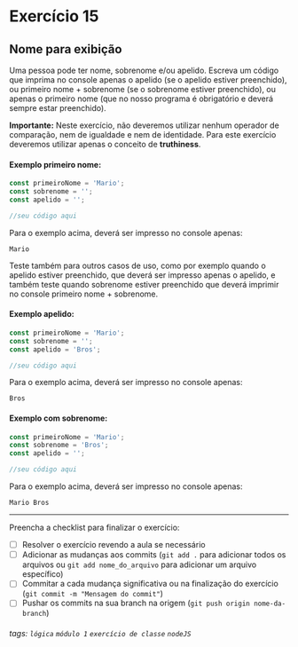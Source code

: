 # Exercício 15

## Nome para exibição

Uma pessoa pode ter nome, sobrenome e/ou apelido.
Escreva um código que imprima no console apenas o apelido (se o apelido estiver preenchido), ou primeiro nome + sobrenome (se o sobrenome estiver preenchido), ou apenas o primeiro nome (que no nosso programa é obrigatório e deverá sempre estar preenchido).

**Importante:** Neste exercício, não deveremos utilizar nenhum operador de comparação, nem de igualdade e nem de identidade. Para este exercício deveremos utilizar apenas o conceito de **truthiness**.

#### Exemplo primeiro nome:

```javascript
const primeiroNome = 'Mario';
const sobrenome = '';
const apelido = '';

//seu código aqui
```

Para o exemplo acima, deverá ser impresso no console apenas:

```
Mario
```

Teste também para outros casos de uso, como por exemplo quando o apelido estiver preenchido, que deverá ser impresso apenas o apelido, e também teste quando sobrenome estiver preenchido que deverá imprimir no console primeiro nome + sobrenome.

#### Exemplo apelido:

```javascript
const primeiroNome = 'Mario';
const sobrenome = '';
const apelido = 'Bros';

//seu código aqui
```

Para o exemplo acima, deverá ser impresso no console apenas:

```
Bros
```

#### Exemplo com sobrenome:

```javascript
const primeiroNome = 'Mario';
const sobrenome = 'Bros';
const apelido = '';

//seu código aqui
```

Para o exemplo acima, deverá ser impresso no console apenas:

```
Mario Bros
```

---

Preencha a checklist para finalizar o exercício:

- [ ] Resolver o exercício revendo a aula se necessário
- [ ] Adicionar as mudanças aos commits (`git add .` para adicionar todos os arquivos ou `git add nome_do_arquivo` para adicionar um arquivo específico)
- [ ] Commitar a cada mudança significativa ou na finalização do exercício (`git commit -m "Mensagem do commit"`)
- [ ] Pushar os commits na sua branch na origem (`git push origin nome-da-branch`)

###### tags: `lógica` `módulo 1` `exercício de classe` `nodeJS`
